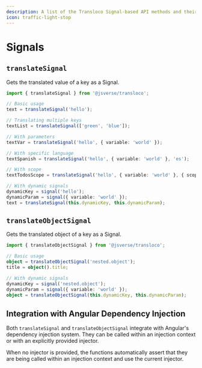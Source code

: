 ```yaml
---
description: A list of the Transloco Signal-based API methods and their usages
icon: traffic-light-stop
---
```


# Signals

## `translateSignal`

Gets the translated value of a key as a Signal.

```typescript
import { translateSignal } from '@jsverse/transloco';

// Basic usage
text = translateSignal('hello');

// Translating multiple keys
textList = translateSignal(['green', 'blue']);

// With parameters
textVar = translateSignal('hello', { variable: 'world' });

// With specific language
textSpanish = translateSignal('hello', { variable: 'world' }, 'es');

// With scope
textTodosScope = translateSignal('hello', { variable: 'world' }, { scope: 'todos' });

// With dynamic signals
dynamicKey = signal('hello');
dynamicParam = signal({ variable: 'world' });
text = translateSignal(this.dynamicKey, this.dynamicParam);
```

## `translateObjectSignal`

Gets the translated object of a key as a Signal.

```typescript
import { translateObjectSignal } from '@jsverse/transloco';

// Basic usage
object = translateObjectSignal('nested.object');
title = object().title;

// With dynamic signals
dynamicKey = signal('nested.object');
dynamicParam = signal({ variable: 'world' });
object = translateObjectSignal(this.dynamicKey, this.dynamicParam);
```

## Integration with Angular Dependency Injection

Both `translateSignal` and `translateObjectSignal` integrate with Angular's dependency injection system. They can be called within an injection context or with an explicitly provided injector.

When no injector is provided, the functions automatically assert that they are being called within an injection context and use the current injector.
